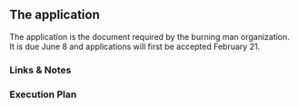 ## The application

The application is the document required by the burning man organization. It is due June 8 and applications will first be accepted February 21. 


### Links & Notes 

### Execution Plan 
